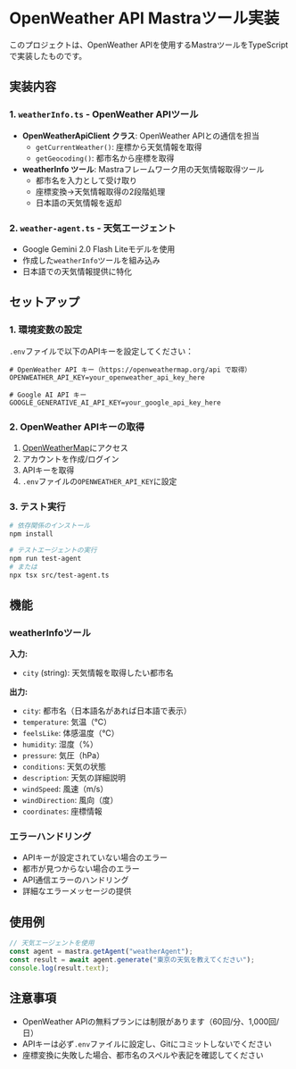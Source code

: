# OpenWeather API Mastraツール実装

このプロジェクトは、OpenWeather APIを使用するMastraツールをTypeScriptで実装したものです。

## 実装内容

### 1. `weatherInfo.ts` - OpenWeather APIツール

- **OpenWeatherApiClient クラス**: OpenWeather APIとの通信を担当
  - `getCurrentWeather()`: 座標から天気情報を取得
  - `getGeocoding()`: 都市名から座標を取得
- **weatherInfo ツール**: Mastraフレームワーク用の天気情報取得ツール
  - 都市名を入力として受け取り
  - 座標変換→天気情報取得の2段階処理
  - 日本語の天気情報を返却

### 2. `weather-agent.ts` - 天気エージェント

- Google Gemini 2.0 Flash Liteモデルを使用
- 作成した`weatherInfo`ツールを組み込み
- 日本語での天気情報提供に特化

## セットアップ

### 1. 環境変数の設定

`.env`ファイルで以下のAPIキーを設定してください：

```env
# OpenWeather API キー（https://openweathermap.org/api で取得）
OPENWEATHER_API_KEY=your_openweather_api_key_here

# Google AI API キー
GOOGLE_GENERATIVE_AI_API_KEY=your_google_api_key_here
```

### 2. OpenWeather APIキーの取得

1. [OpenWeatherMap](https://openweathermap.org/api)にアクセス
2. アカウントを作成/ログイン
3. APIキーを取得
4. `.env`ファイルの`OPENWEATHER_API_KEY`に設定

### 3. テスト実行

```bash
# 依存関係のインストール
npm install

# テストエージェントの実行
npm run test-agent
# または
npx tsx src/test-agent.ts
```

## 機能

### weatherInfoツール

**入力:**
- `city` (string): 天気情報を取得したい都市名

**出力:**
- `city`: 都市名（日本語名があれば日本語で表示）
- `temperature`: 気温（℃）
- `feelsLike`: 体感温度（℃）
- `humidity`: 湿度（%）
- `pressure`: 気圧（hPa）
- `conditions`: 天気の状態
- `description`: 天気の詳細説明
- `windSpeed`: 風速（m/s）
- `windDirection`: 風向（度）
- `coordinates`: 座標情報

### エラーハンドリング

- APIキーが設定されていない場合のエラー
- 都市が見つからない場合のエラー
- API通信エラーのハンドリング
- 詳細なエラーメッセージの提供

## 使用例

```typescript
// 天気エージェントを使用
const agent = mastra.getAgent("weatherAgent");
const result = await agent.generate("東京の天気を教えてください");
console.log(result.text);
```

## 注意事項

- OpenWeather APIの無料プランには制限があります（60回/分、1,000回/日）
- APIキーは必ず`.env`ファイルに設定し、Gitにコミットしないでください
- 座標変換に失敗した場合、都市名のスペルや表記を確認してください
